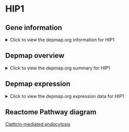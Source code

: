 <h1>HIP1</h1>

<h2>Gene information</h2>
<details>
  <summary>Click to view the depmap.org information for HIP1</summary>
  <iframe src="https://depmap.org/portal/gene/HIP1?tab=about" style="border:none;width:100%;height:800px"></iframe>
</details>

<h2>Depmap overview</h2>
<details>
  <summary>Click to view the depmap.org summary for HIP1</summary>
  <iframe src="https://depmap.org/portal/gene/HIP1?tab=overview" style="border:none;width:100%;height:800px"></iframe>
</details>

<h2>Depmap expression</h2>
<details>
  <summary>Click to view the depmap.org expression data for HIP1</summary>
  <iframe src="https://depmap.org/portal/gene/HIP1?tab=characterization" style="border:none;width:100%;height:800px"></iframe>
</details>



<h2>Reactome Pathway diagram</h2>
<a href="https://reactome.org/PathwayBrowser/#/R-HSA-8856828">Clathrin-mediated endocytosis</a>



